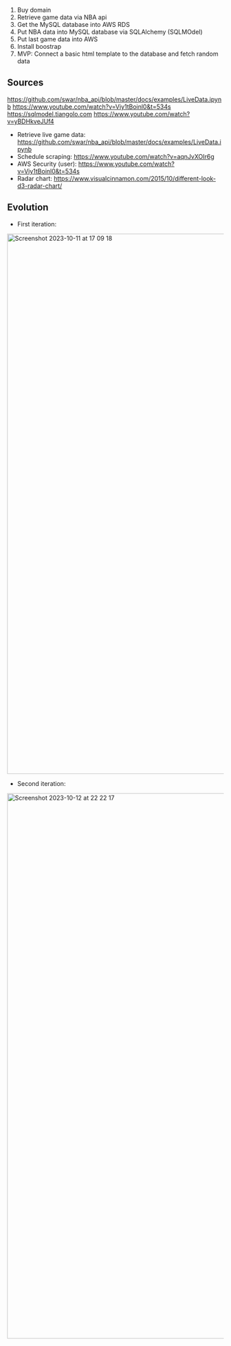

1.	Buy domain
2.	Retrieve game data via NBA api
3.	Get the MySQL database into AWS RDS
4.	Put NBA data into MySQL database via SQLAlchemy (SQLMOdel)
5.	Put last game data into AWS 
6.  Install boostrap
7.  MVP: Connect a basic html template to the database and fetch random data

## Sources

https://github.com/swar/nba_api/blob/master/docs/examples/LiveData.ipynb
https://www.youtube.com/watch?v=Viy1tBoinl0&t=534s
https://sqlmodel.tiangolo.com
https://www.youtube.com/watch?v=yBDHkveJUf4

- Retrieve live game data: https://github.com/swar/nba_api/blob/master/docs/examples/LiveData.ipynb
- Schedule scraping:	https://www.youtube.com/watch?v=aqnJvXOIr6g
- AWS Security (user):	https://www.youtube.com/watch?v=Viy1tBoinl0&t=534s	
- Radar  chart: https://www.visualcinnamon.com/2015/10/different-look-d3-radar-chart/

## Evolution

- First iteration:

<img width="1256" alt="Screenshot 2023-10-11 at 17 09 18" src="https://github.com/pipegalera/NBA-website-project/assets/15091899/d9d9a53b-3157-4146-90fd-f990894458be">


- Second iteration:


<img width="1268" alt="Screenshot 2023-10-12 at 22 22 17" src="https://github.com/pipegalera/NBA-website-project/assets/15091899/72c0020c-f60e-4c75-a1b9-3f37932b2f75">


